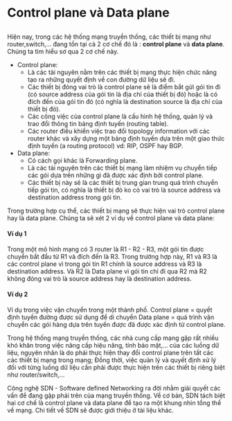 # Control plane và Data plane
## 
Hiện nay, trong các hệ thống mạng truyền thống, các thiết bị mạng như router,switch,... đang tồn tại cả 2 cơ chế đó là : **control plane** và **data plane**.
Chúng ta tìm hiểu sơ qua 2 cơ chế này.
- Control plane:
	- Là các tài nguyên nằm trên các thiết bị mạng thực hiện chức năng tạo ra những quyết định về con đường dữ liệu sẽ đi.
	- Các thiết bị đóng vai trò là control plane sẽ là điểm bắt gửi gói tin đi (có source address của gói tin là địa chỉ của thiết bị đó) hoặc là có đích đến của gói tin đó (có nghĩa là destination source là địa chỉ của thiết bị đó).
	- Các công việc của control plane là cấu hình hệ thống, quản lý và trao đổi thông tin bảng định tuyến (routing table).
	- Các router điều khiển việc trao đổi topology information với các router khác và xây dựng một bảng định tuyến dựa trên một giao thức định tuyến (a routing protocol) vd: RIP, OSPF hay BGP.
- Data plane:
	- Có cách gọi khác là Forwarding plane.
	- Là các tài nguyên trên các thiết bị mạng làm nhiệm vụ chuyển tiếp các gói dựa trên những gì đã được xác định bởi control plane.
	- Các thiết bị này sẽ là các thiết bị trung gian trung quá trình chuyển tiếp gói tin, có nghĩa là thiết bị đó ko có vai trò là source address và destination address trong gói tin.
	
Trong trường hợp cụ thể, các thiết bị mạng sẽ thực hiện vai trò control plane hay là data plane. Chúng ta sẽ xét 2 ví dụ về control plane và data plane:

#### Ví dụ 1
Trong một mô hình mạng có 3 router là R1 - R2 - R3, một gói tin được chuyển bắt đầu từ R1 và đích đến là R3. Trong trường hợp này, R1 và R3 là các control plane vì trong gói tin R1 chính là source address và R3 là destination address. Và R2 là Data plane vì gói tin chỉ đi qua R2 mà R2 không đóng vai trò là source address hay là destination address.
#### Ví dụ 2
Ví dụ trong việc vận chuyển trong một thành phố.
Control plane = quyết định tuyến đường được sử dụng để di chuyển
Data plane = quá trình vận chuyển các gói hàng dựa trên tuyến được đã được xác định từ control plane.

Trong hệ thống mạng truyền thống, các nhà cung cấp mạng gặp rất nhiều khó khăn trong việc nâng cấp hiệu năng, tính bảo mật,... của các luồng dữ liệu, nguyên nhân là do phải thực hiện thay đổi control plane trên tất các các thiết bị mạng trong mạng; Đồng thời, việc quản lý và quyết định xử lý đối với từng luồng dữ liệu cần phải được thực hiện trên các thiết bị riêng biệt như router/switch,...

Công nghệ SDN - Software defined Networking ra đời nhằm giải quyết các vấn đề đang gặp phải trên của mạng truyền thống. Về cơ bản, SDN tách biệt hai cơ chế là control plane và data plane để tạo ra một khung nhìn tổng thể về mạng.
Chi tiết về SDN sẽ được giới thiệu ở tài liệu khác.
